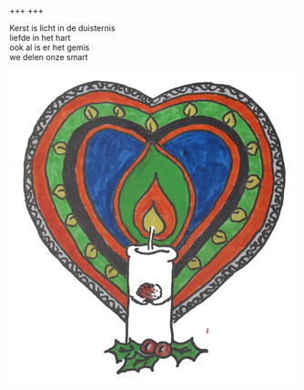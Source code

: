 +++
+++

Kerst is licht in de duisternis \
liefde in het hart \
ook al is er het gemis \
we delen onze smart

![kaarshart](kaarshart.png)
